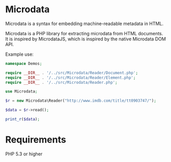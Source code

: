 Microdata
============

Microdata is a syntax for embedding machine-readable metadata in HTML.

Microdata is a PHP library for extracting microdata from HTML documents. It
is inspired by MicrodataJS, which is inspired by the native Microdata DOM API.

Example use:
```php
namespace Demos;

require __DIR__ . '/../src/Microdata/Reader/Document.php';
require __DIR__ . '/../src/Microdata/Reader/Element.php';
require __DIR__ . '/../src/Microdata/Reader.php';

use Microdata;

$r = new Microdata\Reader("http://www.imdb.com/title/tt0903747/");

$data = $r->read();

print_r($data);
```
Requirements
============

PHP 5.3 or higher
